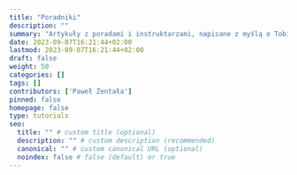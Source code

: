 ```yaml
---
title: "Poradniki"
description: ""
summary: "Artykuły z poradami i instruktarzami, napisane z myślą o Tobie, Twoich potrzebach i Twoim inteligentnym domu. Wprowadzenia dla  planujących i samodzielnie wykonująch Smart Home."
date: 2023-09-07T16:21:44+02:00
lastmod: 2023-09-07T16:21:44+02:00
draft: false
weight: 50
categories: []
tags: []
contributors: ['Paweł Żentała']
pinned: false
homepage: false
type: tutorials
seo:
  title: "" # custom title (optional)
  description: "" # custom description (recommended)
  canonical: "" # custom canonical URL (optional)
  noindex: false # false (default) or true
---
```


